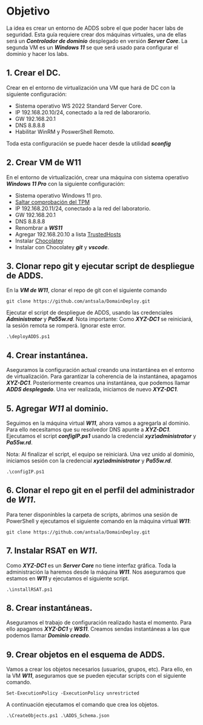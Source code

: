 # Objetivo

La idea es crear un entorno de ADDS sobre el que poder hacer labs de seguridad. Esta guía requiere crear dos máquinas virtuales, una de ellas será un ***Controlador de dominio*** desplegado en versión ***Server Core***. La segunda VM es un ***Windows 11*** se que será usado para configurar el dominio y hacer los labs.

## 1. Crear el DC.

Crear en el entorno de virtualización una VM que hará de DC con la siguiente configuración:

* Sistema operativo WS 2022 Standard Server Core.
* IP 192.168.20.10/24, conectado a la red de laborarorio.
* GW 192.168.20.1
* DNS 8.8.8.8
* Habilitar WinRM y PoswerShell Remoto.

Toda esta configuración se puede hacer desde la utilidad ***sconfig***


## 2. Crear VM de W11 

En el entorno de virtualización, crear una máquina con sistema operativo ***Windows 11 Pro*** con la siguiente configuración:

* Sistema operativo Windows 11 pro.
* [Saltar comprobación del TPM](https://winbuzzer.com/tag/how-to-install-windows-11-without-tpm/)
* IP 192.168.20.11/24, conectado a la red del laboratorio.
* GW 192.168.20.1
* DNS 8.8.8.8
* Renombrar a ***WS11***
* Agregar 192.168.20.10 a lista [TrustedHosts](https://www.dtonias.com/add-computers-trustedhosts-list-powershell/)
* Instalar [Chocolatey](https://chocolatey.org/install)
* Instalar con Chocolatey ***git*** y ***vscode***.


## 3. Clonar repo git y ejecutar script de despliegue de ADDS.

En la ***VM de W11***, clonar el repo de git con el siguiente comando

```
git clone https://github.com/antsala/DomainDeploy.git
```

Ejecutar el script de despliegue de ADDS, usando las credenciales ***Administrator*** y ***Pa55w.rd***.
Nota importante: Como ***XYZ-DC1*** se reiniciará, la sesión remota se romperá. Ignorar este error.

```
.\deployADDS.ps1
```


## 4. Crear instantánea.

Aseguramos la configuración actual creando una instantánea en el entorno de virtualización. Para garantizar la coherencia de la instantánea, apagamos ***XYZ-DC1***. Posteriormente creamos una instantánea, que podemos llamar ***ADDS desplegado***. Una ver realizada, iniciamos de nuevo ***XYZ-DC1***.


## 5. Agregar ***W11*** al dominio.

Seguimos en la máquina virtual ***W11***, ahora vamos a agregarla al dominio. Para ello necesitamos que su resolvedor DNS apunte a ***XYZ-DC1***. Ejecutamos el script ***configIP.ps1*** usando la credencial ***xyz\administrator*** y ***Pa55w.rd***.

Nota: Al finalizar el script, el equipo se reiniciará. Una vez unido al dominio, iniciamos sesión con la credencial ***xyz\administrator*** y ***Pa55w.rd***.

```
.\configIP.ps1
```

## 6. Clonar el repo git en el perfil del administrador de ***W11***.

Para tener disponinbles la carpeta de scripts, abrimos una sesión de PowerShell y ejecutamos el siguiente comando en la máquina virtual ***W11***:

```
git clone https://github.com/antsala/DomainDeploy.git
```

## 7. Instalar RSAT en ***W11***.

Como ***XYZ-DC1*** es un ***Server Core*** no tiene interfaz gráfica. Toda la administración la haremos desde la máquina ***W11***. Nos aseguramos que estamos en ***W11*** y ejecutamos el siguiente script.

```
.\installRSAT.ps1
```

## 8. Crear instantáneas.

Aseguramos el trabajo de configuración realizado hasta el momento. Para ello apagamos ***XYZ-DC1*** y ***WS11***. Creamos sendas instantáneas a las que podemos llamar ***Dominio creado***.

## 9. Crear objetos en el esquema de ADDS.

Vamos a crear los objetos necesarios (usuarios, grupos, etc). Para ello, en la VM ***W11***, aseguramos que se pueden ejecutar scripts con el siguiente comando.

```
Set-ExecutionPolicy -ExecutionPolicy unrestricted
```

A continuación ejecutamos el comando que crea los objetos.

```
.\CreateObjects.ps1 .\ADDS_Schema.json
```

